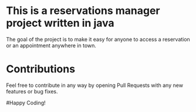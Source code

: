 ﻿# This is a reservations manager project written in java
The goal of the project is to make it easy for anyone to access a reservation or an appointment anywhere in town.

# Contributions
Feel free to contribute in any way by opening Pull Requests with any new features or bug fixes.

#Happy Coding!
